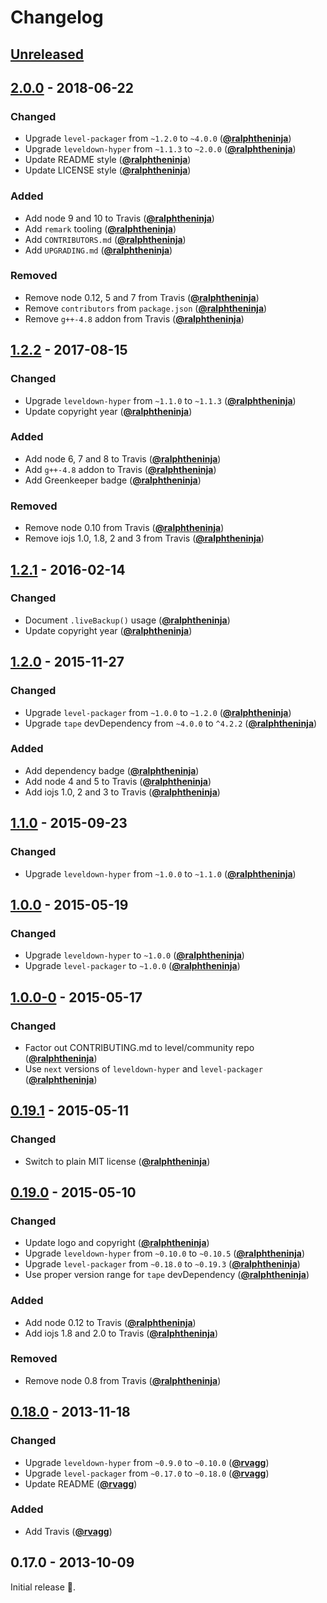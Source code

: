 # Changelog

## [Unreleased]

## [2.0.0] - 2018-06-22

### Changed

- Upgrade `level-packager` from `~1.2.0` to `~4.0.0` ([**@ralphtheninja**](https://github.com/ralphtheninja))
- Upgrade `leveldown-hyper` from `~1.1.3` to `~2.0.0` ([**@ralphtheninja**](https://github.com/ralphtheninja))
- Update README style ([**@ralphtheninja**](https://github.com/ralphtheninja))
- Update LICENSE style ([**@ralphtheninja**](https://github.com/ralphtheninja))

### Added

- Add node 9 and 10 to Travis ([**@ralphtheninja**](https://github.com/ralphtheninja))
- Add `remark` tooling ([**@ralphtheninja**](https://github.com/ralphtheninja))
- Add `CONTRIBUTORS.md` ([**@ralphtheninja**](https://github.com/ralphtheninja))
- Add `UPGRADING.md` ([**@ralphtheninja**](https://github.com/ralphtheninja))

### Removed

- Remove node 0.12, 5 and 7 from Travis ([**@ralphtheninja**](https://github.com/ralphtheninja))
- Remove `contributors` from `package.json` ([**@ralphtheninja**](https://github.com/ralphtheninja))
- Remove `g++-4.8` addon from Travis ([**@ralphtheninja**](https://github.com/ralphtheninja))

## [1.2.2] - 2017-08-15

### Changed

- Upgrade `leveldown-hyper` from `~1.1.0` to `~1.1.3` ([**@ralphtheninja**](https://github.com/ralphtheninja))
- Update copyright year ([**@ralphtheninja**](https://github.com/ralphtheninja))

### Added

- Add node 6, 7 and 8 to Travis ([**@ralphtheninja**](https://github.com/ralphtheninja))
- Add `g++-4.8` addon to Travis ([**@ralphtheninja**](https://github.com/ralphtheninja))
- Add Greenkeeper badge ([**@ralphtheninja**](https://github.com/ralphtheninja))

### Removed

- Remove node 0.10 from Travis ([**@ralphtheninja**](https://github.com/ralphtheninja))
- Remove iojs 1.0, 1.8, 2 and 3 from Travis ([**@ralphtheninja**](https://github.com/ralphtheninja))

## [1.2.1] - 2016-02-14

### Changed

- Document `.liveBackup()` usage ([**@ralphtheninja**](https://github.com/ralphtheninja))
- Update copyright year ([**@ralphtheninja**](https://github.com/ralphtheninja))

## [1.2.0] - 2015-11-27

### Changed

- Upgrade `level-packager` from `~1.0.0` to `~1.2.0` ([**@ralphtheninja**](https://github.com/ralphtheninja))
- Upgrade `tape` devDependency from `~4.0.0` to `^4.2.2` ([**@ralphtheninja**](https://github.com/ralphtheninja))

### Added

- Add dependency badge ([**@ralphtheninja**](https://github.com/ralphtheninja))
- Add node 4 and 5 to Travis ([**@ralphtheninja**](https://github.com/ralphtheninja))
- Add iojs 1.0, 2 and 3 to Travis ([**@ralphtheninja**](https://github.com/ralphtheninja))

## [1.1.0] - 2015-09-23

### Changed

- Upgrade `leveldown-hyper` from `~1.0.0` to `~1.1.0` ([**@ralphtheninja**](https://github.com/ralphtheninja))

## [1.0.0] - 2015-05-19

### Changed

- Upgrade `leveldown-hyper` to `~1.0.0` ([**@ralphtheninja**](https://github.com/ralphtheninja))
- Upgrade `level-packager` to `~1.0.0` ([**@ralphtheninja**](https://github.com/ralphtheninja))

## [1.0.0-0] - 2015-05-17

### Changed

- Factor out CONTRIBUTING.md to level/community repo ([**@ralphtheninja**](https://github.com/ralphtheninja))
- Use `next` versions of `leveldown-hyper` and `level-packager` ([**@ralphtheninja**](https://github.com/ralphtheninja))

## [0.19.1] - 2015-05-11

### Changed

- Switch to plain MIT license ([**@ralphtheninja**](https://github.com/ralphtheninja))

## [0.19.0] - 2015-05-10

### Changed

- Update logo and copyright ([**@ralphtheninja**](https://github.com/ralphtheninja))
- Upgrade `leveldown-hyper` from `~0.10.0` to `~0.10.5` ([**@ralphtheninja**](https://github.com/ralphtheninja))
- Upgrade `level-packager` from `~0.18.0` to `~0.19.3` ([**@ralphtheninja**](https://github.com/ralphtheninja))
- Use proper version range for `tape` devDependency ([**@ralphtheninja**](https://github.com/ralphtheninja))

### Added

- Add node 0.12 to Travis ([**@ralphtheninja**](https://github.com/ralphtheninja))
- Add iojs 1.8 and 2.0 to Travis ([**@ralphtheninja**](https://github.com/ralphtheninja))

### Removed

- Remove node 0.8 from Travis ([**@ralphtheninja**](https://github.com/ralphtheninja))

## [0.18.0] - 2013-11-18

### Changed

- Upgrade `leveldown-hyper` from `~0.9.0` to `~0.10.0` ([**@rvagg**](https://github.com/rvagg))
- Upgrade `level-packager` from `~0.17.0` to `~0.18.0` ([**@rvagg**](https://github.com/rvagg))
- Update README ([**@rvagg**](https://github.com/rvagg))

### Added

- Add Travis ([**@rvagg**](https://github.com/rvagg))

## 0.17.0 - 2013-10-09

Initial release :seedling:.

[unreleased]: https://github.com/level/level-hyper/compare/v2.0.0...HEAD

[2.0.0]: https://github.com/level/level-hyper/compare/v1.2.2...v2.0.0

[1.2.2]: https://github.com/level/level-hyper/compare/v1.2.1...v1.2.2

[1.2.1]: https://github.com/level/level-hyper/compare/v1.2.0...v1.2.1

[1.2.0]: https://github.com/level/level-hyper/compare/v1.1.0...v1.2.0

[1.1.0]: https://github.com/level/level-hyper/compare/v1.0.0...v1.1.0

[1.0.0]: https://github.com/level/level-hyper/compare/v1.0.0-0...v1.0.0

[1.0.0-0]: https://github.com/level/level-hyper/compare/v0.19.1...v1.0.0-0

[0.19.1]: https://github.com/level/level-hyper/compare/v0.19.0...v0.19.1

[0.19.0]: https://github.com/level/level-hyper/compare/0.18.0...v0.19.0

[0.18.0]: https://github.com/level/level-hyper/compare/0.17.0...0.18.0
